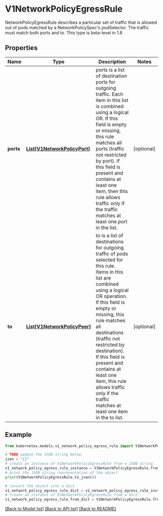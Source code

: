 # V1NetworkPolicyEgressRule

NetworkPolicyEgressRule describes a particular set of traffic that is allowed out of pods matched by a NetworkPolicySpec's podSelector. The traffic must match both ports and to. This type is beta-level in 1.8

## Properties

Name | Type | Description | Notes
------------ | ------------- | ------------- | -------------
**ports** | [**List[V1NetworkPolicyPort]**](V1NetworkPolicyPort.md) | ports is a list of destination ports for outgoing traffic. Each item in this list is combined using a logical OR. If this field is empty or missing, this rule matches all ports (traffic not restricted by port). If this field is present and contains at least one item, then this rule allows traffic only if the traffic matches at least one port in the list. | [optional] 
**to** | [**List[V1NetworkPolicyPeer]**](V1NetworkPolicyPeer.md) | to is a list of destinations for outgoing traffic of pods selected for this rule. Items in this list are combined using a logical OR operation. If this field is empty or missing, this rule matches all destinations (traffic not restricted by destination). If this field is present and contains at least one item, this rule allows traffic only if the traffic matches at least one item in the to list. | [optional] 

## Example

```python
from kubernetes.models.v1_network_policy_egress_rule import V1NetworkPolicyEgressRule

# TODO update the JSON string below
json = "{}"
# create an instance of V1NetworkPolicyEgressRule from a JSON string
v1_network_policy_egress_rule_instance = V1NetworkPolicyEgressRule.from_json(json)
# print the JSON string representation of the object
print(V1NetworkPolicyEgressRule.to_json())

# convert the object into a dict
v1_network_policy_egress_rule_dict = v1_network_policy_egress_rule_instance.to_dict()
# create an instance of V1NetworkPolicyEgressRule from a dict
v1_network_policy_egress_rule_from_dict = V1NetworkPolicyEgressRule.from_dict(v1_network_policy_egress_rule_dict)
```
[[Back to Model list]](../README.md#documentation-for-models) [[Back to API list]](../README.md#documentation-for-api-endpoints) [[Back to README]](../README.md)


